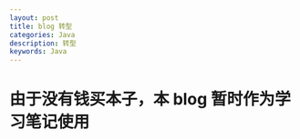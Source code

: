 ```yaml
---
layout: post
title: blog 转型
categories: Java
description: 转型
keywords: Java
---
```


# 由于没有钱买本子，本 blog 暂时作为学习笔记使用





